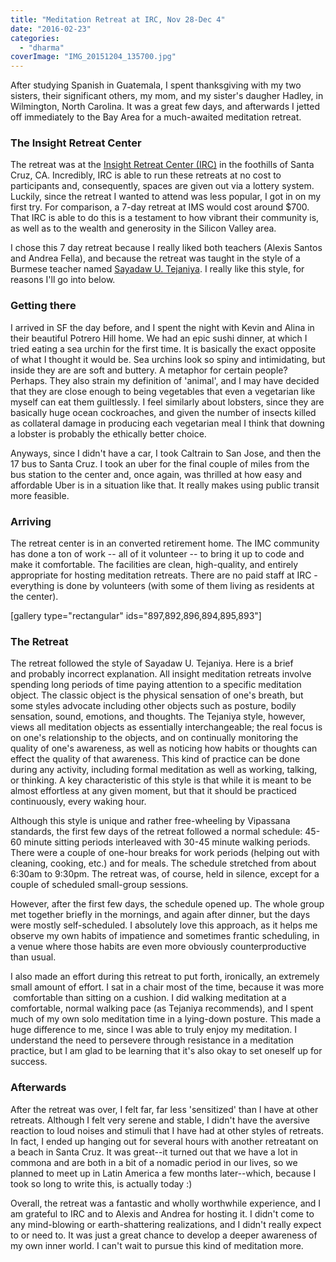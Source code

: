 ```yaml
---
title: "Meditation Retreat at IRC, Nov 28-Dec 4"
date: "2016-02-23"
categories: 
  - "dharma"
coverImage: "IMG_20151204_135700.jpg"
---
```


After studying Spanish in Guatemala, I spent thanksgiving with my two sisters, their significant others, my mom, and my sister's daugher Hadley, in Wilmington, North Carolina. It was a great few days, and afterwards I jetted off immediately to the Bay Area for a much-awaited meditation retreat.

### The Insight Retreat Center

The retreat was at the [Insight Retreat Center (IRC)](https://www.insightretreatcenter.org/) in the foothills of Santa Cruz, CA. Incredibly, IRC is able to run these retreats at no cost to participants and, consequently, spaces are given out via a lottery system. Luckily, since the retreat I wanted to attend was less popular, I got in on my first try. For comparison, a 7-day retreat at IMS would cost around $700. That IRC is able to do this is a testament to how vibrant their community is, as well as to the wealth and generosity in the Silicon Valley area.

I chose this 7 day retreat because I really liked both teachers (Alexis Santos and Andrea Fella), and because the retreat was taught in the style of a Burmese teacher named [Sayadaw U. Tejaniya](https://en.wikipedia.org/wiki/Sayadaw_U_Tejaniya). I really like this style, for reasons I'll go into below.

### Getting there

I arrived in SF the day before, and I spent the night with Kevin and Alina in their beautiful Potrero Hill home. We had an epic sushi dinner, at which I tried eating a sea urchin for the first time. It is basically the exact opposite of what I thought it would be. Sea urchins look so spiny and intimidating, but inside they are are soft and buttery. A metaphor for certain people? Perhaps. They also strain my definition of 'animal', and I may have decided that they are close enough to being vegetables that even a vegetarian like myself can eat them guiltlessly. I feel similarly about lobsters, since they are basically huge ocean cockroaches, and given the number of insects killed as collateral damage in producing each vegetarian meal I think that downing a lobster is probably the ethically better choice.

Anyways, since I didn't have a car, I took Caltrain to San Jose, and then the 17 bus to Santa Cruz. I took an uber for the final couple of miles from the bus station to the center and, once again, was thrilled at how easy and affordable Uber is in a situation like that. It really makes using public transit more feasible.

### Arriving

The retreat center is in an converted retirement home. The IMC community has done a ton of work -- all of it volunteer -- to bring it up to code and make it comfortable. The facilities are clean, high-quality, and entirely appropriate for hosting meditation retreats. There are no paid staff at IRC - everything is done by volunteers (with some of them living as residents at the center).

\[gallery type="rectangular" ids="897,892,896,894,895,893"\]

### The Retreat

The retreat followed the style of Sayadaw U. Tejaniya. Here is a brief and probably incorrect explanation. All insight meditation retreats involve spending long periods of time paying attention to a specific meditation object. The classic object is the physical sensation of one's breath, but some styles advocate including other objects such as posture, bodily sensation, sound, emotions, and thoughts. The Tejaniya style, however, views all meditation objects as essentially interchangeable; the real focus is on one's relationship to the objects, and on continually monitoring the quality of one's awareness, as well as noticing how habits or thoughts can effect the quality of that awareness. This kind of practice can be done during any activity, including formal meditation as well as working, talking, or thinking. A key characteristic of this style is that while it is meant to be almost effortless at any given moment, but that it should be practiced continuously, every waking hour.

Although this style is unique and rather free-wheeling by Vipassana standards, the first few days of the retreat followed a normal schedule: 45-60 minute sitting periods interleaved with 30-45 minute walking periods. There were a couple of one-hour breaks for work periods (helping out with cleaning, cooking, etc.) and for meals. The schedule stretched from about 6:30am to 9:30pm. The retreat was, of course, held in silence, except for a couple of scheduled small-group sessions.

However, after the first few days, the schedule opened up. The whole group met together briefly in the mornings, and again after dinner, but the days were mostly self-scheduled. I absolutely love this approach, as it helps me observe my own habits of impatience and sometimes frantic scheduling, in a venue where those habits are even more obviously counterproductive than usual.

I also made an effort during this retreat to put forth, ironically, an extremely small amount of effort. I sat in a chair most of the time, because it was more  comfortable than sitting on a cushion. I did walking meditation at a comfortable, normal walking pace (as Tejaniya recommends), and I spent much of my own solo meditation time in a lying-down posture. This made a huge difference to me, since I was able to truly enjoy my meditation. I understand the need to persevere through resistance in a meditation practice, but I am glad to be learning that it's also okay to set oneself up for success.

### Afterwards

After the retreat was over, I felt far, far less 'sensitized' than I have at other retreats. Although I felt very serene and stable, I didn't have the aversive reaction to loud noises and stimuli that I have had at other styles of retreats. In fact, I ended up hanging out for several hours with another retreatant on a beach in Santa Cruz. It was great--it turned out that we have a lot in commona and are both in a bit of a nomadic period in our lives, so we planned to meet up in Latin America a few months later--which, because I took so long to write this, is actually today :)

Overall, the retreat was a fantastic and wholly worthwhile experience, and I am grateful to IRC and to Alexis and Andrea for hosting it. I didn't come to any mind-blowing or earth-shattering realizations, and I didn't really expect to or need to. It was just a great chance to develop a deeper awareness of my own inner world. I can't wait to pursue this kind of meditation more.

